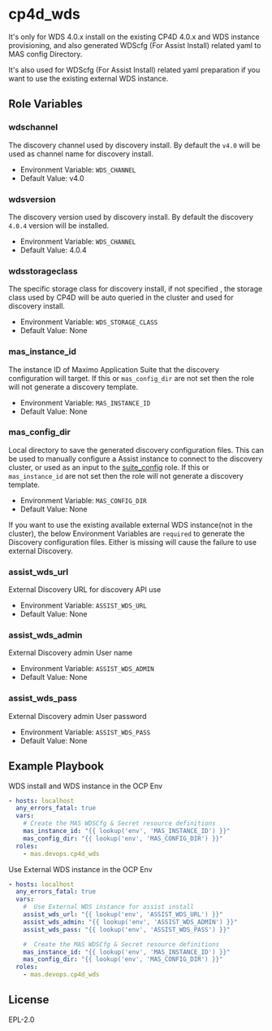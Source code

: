 cp4d_wds
==========

It's only for WDS 4.0.x install on the existing CP4D 4.0.x and WDS instance provisioning, and also generated WDScfg (For Assist Install) related yaml to MAS config Directory.

It's also used for WDScfg (For Assist Install) related yaml preparation if you want to use the existing external WDS instance. 

Role Variables
--------------
### wdschannel
The discovery channel used by discovery install. By default the `v4.0`  will be used as channel name for discovery install.  
- Environment Variable: `WDS_CHANNEL`
- Default Value: v4.0

### wdsversion
The discovery version used by discovery install. By default the discovery `4.0.4` version will be installed. 
- Environment Variable: `WDS_CHANNEL`
- Default Value: 4.0.4

### wdsstorageclass
The specific storage class for discovery install, if not specified , the storage class used by CP4D will be auto queried in the cluster and used for discovery install. 
- Environment Variable: `WDS_STORAGE_CLASS`
- Default Value: None

### mas_instance_id
The instance ID of Maximo Application Suite that the discovery configuration will target.  If this or `mas_config_dir` are not set then the role will not generate a discovery template.

- Environment Variable: `MAS_INSTANCE_ID`
- Default Value: None

### mas_config_dir
Local directory to save the generated discovery configuration files.  This can be used to manually configure a Assist instance to connect to the discovery cluster, or used as an input to the [suite_config](suite_config.md) role. If this or `mas_instance_id` are not set then the role will not generate a discovery template.

- Environment Variable: `MAS_CONFIG_DIR`
- Default Value: None

If you want to use the existing available external WDS instance(not in the cluster), the below Environment Variables are `required` to generate the Discovery configuration files. Either is missing will cause the failure to use external Discovery.
### assist_wds_url
External Discovery URL for discovery API use
- Environment Variable: `ASSIST_WDS_URL`
- Default Value: None
### assist_wds_admin
External Discovery admin User name
- Environment Variable: `ASSIST_WDS_ADMIN`
- Default Value: None
### assist_wds_pass
External Discovery admin User password
- Environment Variable: `ASSIST_WDS_PASS`
- Default Value: None

Example Playbook
----------------
WDS install and WDS instance in the OCP Env 
```yaml
- hosts: localhost
  any_errors_fatal: true
  vars:
    # Create the MAS WDSCfg & Secret resource definitions
    mas_instance_id: "{{ lookup('env', 'MAS_INSTANCE_ID') }}"
    mas_config_dir: "{{ lookup('env', 'MAS_CONFIG_DIR') }}"
  roles:
    - mas.devops.cp4d_wds
```
Use External WDS instance in the OCP Env 
```yaml
- hosts: localhost
  any_errors_fatal: true
  vars:
    #  Use External WDS instance for assist install
    assist_wds_url: "{{ lookup('env', 'ASSIST_WDS_URL') }}"
    assist_wds_admin: "{{ lookup('env', 'ASSIST_WDS_ADMIN') }}"
    assist_wds_pass: "{{ lookup('env', 'ASSIST_WDS_PASS') }}"

    #  Create the MAS WDSCfg & Secret resource definitions
    mas_instance_id: "{{ lookup('env', 'MAS_INSTANCE_ID') }}"
    mas_config_dir: "{{ lookup('env', 'MAS_CONFIG_DIR') }}"
  roles:
    - mas.devops.cp4d_wds
```

License
-------

EPL-2.0
